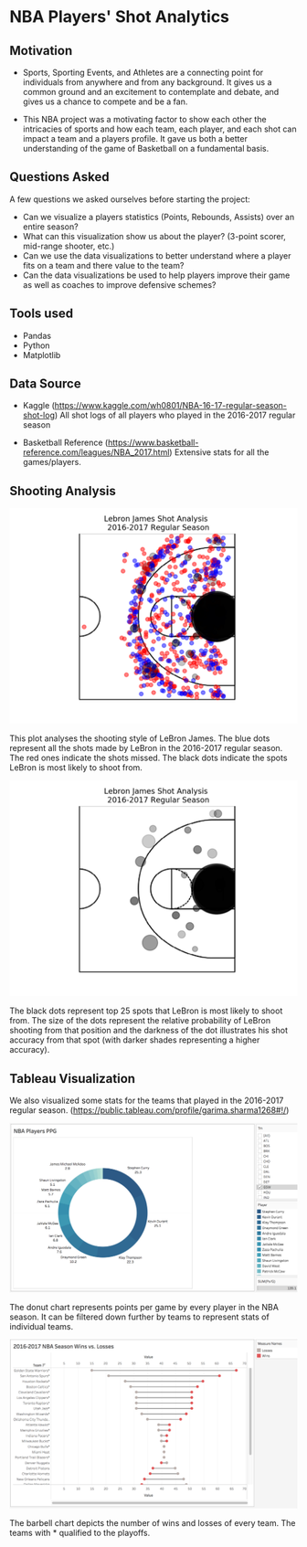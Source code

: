 # NBA Players' Shot Analytics

## Motivation
- Sports, Sporting Events, and Athletes are a connecting point for individuals from anywhere and from any background. It gives us a common ground and an excitement to contemplate and debate, and gives us a chance to compete and be a fan.

- This NBA project was a motivating factor to show each other the intricacies of sports and how each team, each player, and each shot can impact a team and a players profile. It gave us both a better understanding of the game of Basketball on a fundamental basis.

## Questions Asked
A few questions we asked ourselves before starting the project:
- Can we visualize a players statistics (Points, Rebounds, Assists) over an entire season?
- What can this visualization show us about the player? (3-point scorer, mid-range shooter, etc.)
- Can we use the data visualizations to better understand where a player fits on a team and there value to the team?
- Can the data visualizations be used to help players improve their game as well as coaches to improve defensive schemes? 



## Tools used
- Pandas
- Python
- Matplotlib

## Data Source
- Kaggle
(https://www.kaggle.com/wh0801/NBA-16-17-regular-season-shot-log)
 All shot logs of all players who played in the 2016-2017 regular season

- Basketball Reference
(https://www.basketball-reference.com/leagues/NBA_2017.html)
 Extensive stats for all the games/players.

## Shooting Analysis

![Screenshot](james.png)

This plot analyses the shooting style of LeBron James. The blue dots represent all the shots made by LeBron in the 2016-2017 regular season. The red ones indicate the shots missed. The black dots indicate the spots LeBron is most likely to shoot from.


![Screenshot](images/LeBron.png)

The black dots represent top 25 spots that LeBron is most likely to shoot from. The size of the dots represent the relative probability of LeBron shooting from that position and the darkness of the dot illustrates his shot accuracy from that spot (with darker shades representing a higher accuracy).


## Tableau Visualization 

We also visualized some stats for the teams that played in the 2016-2017 regular season. (https://public.tableau.com/profile/garima.sharma1268#!/)

![Screenshot](images/donut_chart.png)

The donut chart represents points per game by every player in the NBA season. It can be filtered down further by teams to represent stats of individual teams.

![Screenshot](images/barbell_chart.png)

The barbell chart depicts the number of wins and losses of every team. The teams with * qualified to the playoffs.






